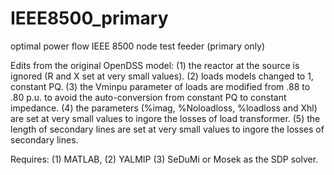 # IEEE8500_primary
optimal power flow IEEE 8500 node test feeder (primary only)

Edits from the original OpenDSS model:
(1) the reactor at the source is ignored (R and X set at very small values).
(2) loads models changed to 1, constant PQ.
(3) the Vminpu parameter of loads are modified from .88 to .80 p.u. to avoid the auto-conversion from constant PQ to constant impedance.
(4) the parameters (%imag, %Noloadloss, %loadloss and Xhl) are set at very small values to ingore the losses of load transformer.
(5) the length of secondary lines are set at very small values to ingore the losses of secondary lines.

Requires: (1) MATLAB, (2) YALMIP (3) SeDuMi or Mosek as the SDP solver.
